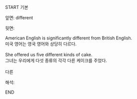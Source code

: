 START
기본

앞면:
different


뒷면:
<div>American English is significantly different from British English. </div><div>미국 영어는 영국 영어와 상당히 다르다.</div><div><br></div><div><div>She offered us five different kinds of cake. </div><div>그녀는 우리에게 다섯 종류의 각각 다른 케이크를 주었다.</div></div><div><br></div><div>다른</div>


해석:
<!--ID: 1746614453747-->
END